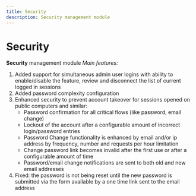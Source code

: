 ```yaml
---
title: Security
description: Security management module
---
```


# Security

**Security** management module
_Main features:_

1. Added support for simultaneous admin user logins with ability to enable/disable the feature, review and disconnect the list of current logged in sessions
2. Added password complexity configuration
3. Enhanced security to prevent account takeover for sessions opened on public computers and similar:
    * Password confirmation for all critical flows (like password, email change)
    * Lockout of the account after a configurable amount of incorrect login/password entries
    * Password Change functionality is enhanced by email and/or ip address by frequency, number and requests per hour limitation
    * Change password link becomes invalid after the first use or after a configurable amount of time
    * Password/email change notifications are sent to both old and new email addresses
4. Fixed: the password is not being reset until the new password is submitted via the form available by a one time link sent to the email address
